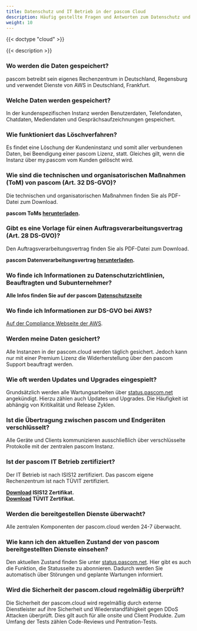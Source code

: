 ```yaml
---
title: Datenschutz und IT Betrieb in der pascom Cloud
description: Häufig gestellte Fragen und Antworten zum Datenschutz und IT Betrieb in der pascom Cloud
weight: 10
---
```


{{< doctype "cloud" >}}
 
{{< description >}}

### Wo werden die Daten gespeichert?

pascom betreibt sein eigenes Rechenzentrum in Deutschland, Regensburg und verwendet Dienste von AWS in Deutschland, Frankfurt. 

### Welche Daten werden gespeichert?

In der kundenspezifischen Instanz werden Benutzerdaten, Telefondaten, Chatdaten, Mediendaten und Gesprächsaufzeichnungen gespeichert. 

### Wie funktioniert das Löschverfahren?

Es findet eine Löschung der Kundeninstanz und somit aller verbundenen Daten, bei Beendigung einer pascom Lizenz, statt. Gleiches gilt, wenn die Instanz über my.pascom vom Kunden gelöscht wird. 

### Wie sind die technischen und organisatorischen Maßnahmen (ToM) von pascom (Art. 32 DS-GVO)?

Die technischen und organisatorischen Maßnahmen finden Sie als PDF-Datei zum Download.  

**pascom ToMs [herunterladen](pascom_toms_de.pdf).**

### Gibt es eine Vorlage für einen Auftragsverarbeitungsvertrag (Art. 28 DS-GVO)?

Den Auftragsverarbeitungsvertrag finden Sie als PDF-Datei zum Download.  

**pascom Datenverarbeitungsvertrag [herunterladen](pascom_dataprotectioncontract_de.pdf).**

### Wo finde ich Informationen zu Datenschutzrichtlinien, Beauftragten und Subunternehmer?

**Alle Infos finden Sie auf der pascom [Datenschutzseite](https://www.pascom.net/de/datenschutz/)**


### Wo finde ich Informationen zur DS-GVO bei AWS?

[Auf der Compliance Webseite der AWS](https://aws.amazon.com/de/compliance/gdpr-center/).


### Werden meine Daten gesichert?

Alle Instanzen in der pascom.cloud werden täglich gesichert. Jedoch kann nur mit einer Premium Lizenz die Widerherstellung über den pascom Support beauftragt werden.

### Wie oft werden Updates und Upgrades eingespielt?

Grundsätzlich werden alle Wartungsarbeiten über [status.pascom.net](https://status.pascom.net/) angekündigt. Hierzu zählen auch Updates und Upgrades. Die Häufigkeit ist abhängig von Kritikalität und Release Zyklen.

### Ist die Übertragung zwischen pascom und Endgeräten verschlüsselt?

Alle Geräte und Clients kommunizieren ausschließlich über verschlüsselte Protokolle mit der zentralen pascom Instanz.

### Ist der pascom IT Betrieb zertifiziert?

Der IT Betrieb ist nach ISIS12 zertifiziert. Das pascom eigene Rechenzentrum ist nach TÜVIT zertifiziert.

**[Download](pascom_isis12_de.pdf) ISIS12 Zertifikat.**  
**[Download](pascom_tuevit_de.pdf) TÜVIT Zertifikat.**

### Werden die bereitgestellen Dienste überwacht?

Alle zentralen Komponenten der pascom.cloud werden 24-7 überwacht.

### Wie kann ich den aktuellen Zustand der von pascom bereitgestellten Dienste einsehen?

Den aktuellen Zustand finden Sie unter [status.pascom.net](https://status.pascom.net/). Hier gibt es auch die Funktion, die Statusseite zu abonnieren. Dadurch werden Sie automatisch über Störungen und geplante Wartungen informiert. 

### Wird die Sicherheit der pascom.cloud regelmäßig überprüft?

Die Sicherheit der pascom.cloud wird regelmäßig durch externe Dienstleister auf ihre Sicherheit und Wiederstandfähigkeit gegen DDoS Attacken überprüft. Dies gilt auch für alle onsite und Client Produkte. Zum Umfang der Tests zählen Code-Reviews und Pentration-Tests.
